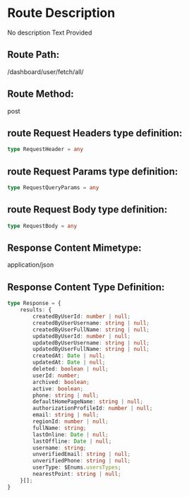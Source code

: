 <!-- --start-- /dashboard/user/fetch/all/ -->

# Route Description 
No description Text Provided

## Route Path: 
/dashboard/user/fetch/all/

## Route Method:
post




## route Request Headers type definition:
```ts
type RequestHeader = any
```

## route Request Params type definition:
```ts
type RequestQueryParams = any
```

## route Request Body type definition:
```ts
type RequestBody = any
```

## Response Content Mimetype: 
application/json

## Response Content Type Definition: 
```ts
type Response = {
    results: {
        createdByUserId: number | null;
        createdByUserUsername: string | null;
        createdByUserFullName: string | null;
        updatedByUserId: number | null;
        updatedByUserUsername: string | null;
        updatedByUserFullName: string | null;
        createdAt: Date | null;
        updatedAt: Date | null;
        deleted: boolean | null;
        userId: number;
        archived: boolean;
        active: boolean;
        phone: string | null;
        defaultHomePageName: string | null;
        authorizationProfileId: number | null;
        email: string | null;
        regionId: number | null;
        fullName: string;
        lastOnline: Date | null;
        lastOffline: Date | null;
        username: string;
        unverifiedEmail: string | null;
        unverifiedPhone: string | null;
        userType: $Enums.usersTypes;
        nearestPoint: string | null;
    }[];
}
```



<!-- --end-- /dashboard/user/fetch/all/ -->

